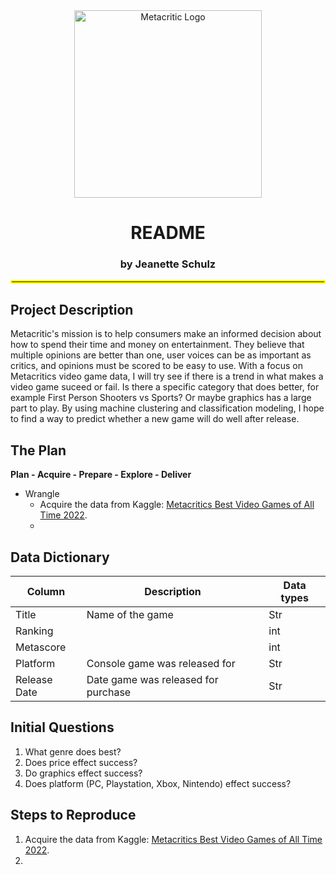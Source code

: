
<div align="center">

<img width= "300" src="https://d1lss44hh2trtw.cloudfront.net/assets/article/2020/07/17/untitled-2_feature.png" alt="Metacritic Logo">

# README

### by Jeanette Schulz

</div align="center">
    
<hr style="border:2px solid yellow"> </hr>

## Project Description

Metacritic's mission is to help consumers make an informed decision about how to spend their time and money on entertainment. They believe that multiple opinions are better than one, user voices can be as important as critics, and opinions must be scored to be easy to use. With a focus on Metacritics video game data, I will try see if there is a trend in what makes a video game suceed or fail. Is there a specific category that does better, for example First Person Shooters vs Sports? Or maybe graphics has a large part to play. By using machine clustering and classification modeling, I hope to find a way to predict whether a new game will do well after release. 


## The Plan

**Plan - Acquire - Prepare - Explore - Deliver**

- Wrangle
    - Acquire the data from Kaggle: [Metacritics Best Video Games of All Time 2022](https://www.kaggle.com/datasets/caiquerezende/metacritics-best-video-games-of-all-time-2021?resource=download).
    - 
  


## Data Dictionary

| Column                         | Description                                                  |Data types|
| -------------------------------- | -----------------------------------------------------------  |----------|
| Title  | Name of the game | Str |
| Ranking | | int |
| Metascore | | int |
| Platform | Console game was released for | Str |
| Release Date | Date game was released for purchase | Str |

                

 
## Initial Questions
1. What genre does best?
2. Does price effect success?
3. Do graphics effect success? 
4. Does platform (PC, Playstation, Xbox, Nintendo) effect success?

##  Steps to Reproduce
1. Acquire the data from Kaggle: [Metacritics Best Video Games of All Time 2022](https://www.kaggle.com/datasets/caiquerezende/metacritics-best-video-games-of-all-time-2021?resource=download).
2. 
